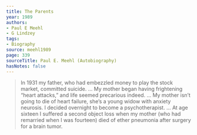 ```yaml
---
title: The Parents
year: 1989
authors:
- Paul E Meehl
- G Lindzey
tags:
- Biography
source: meehl1989
page: 339
sourceTitle: Paul E. Meehl (Autobiography)
hasNotes: false
---
```


> In 1931 my father, who had embezzled money to play the stock market, committed suicide.
> ...
> My mother began having frightening “heart attacks,” and life seemed precarious indeed.
> ...
> My mother isn’t going to die of heart failure, she’s a young widow with anxiety neurosis.
> I decided overnight to become a psychotherapist.
> ...
> At age sixteen I suffered a second object loss when my mother (who had remarried when I was fourteen) died
>   of ether pneumonia after surgery for a brain tumor.

